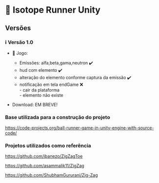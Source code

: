 # :rocket: Isotope Runner Unity

## **Versões**

### :information_source: **Versão 1.0** 

- :rotating_light: Jogo:
    - Emissões: alfa,beta,gama,neutron :heavy_check_mark:
    - hud com elemento :heavy_check_mark:
    - alteração do elemento conforme captura da emissão :heavy_check_mark:
	- notificação em tela endGame :x: </br>
			- cair da plataforma </br>
			- elemento não existe </br>

- Download: 
    EM BREVE! 
    
### Base utilizada para a construção do projeto 

https://code-projects.org/ball-runner-game-in-unity-engine-with-source-code/ 

### Projetos utilizados como referência

https://github.com/ibanezo/ZigZagToe

https://github.com/asammalik11/ZigZag

https://github.com/ShubhamGururani/Zig-Zag

